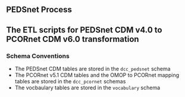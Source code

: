 ## PEDSnet Process


## The ETL scripts for PEDSnet CDM v4.0 to PCORnet CDM v6.0 transformation

### Schema Conventions

- The PEDSnet CDM tables are stored in the `dcc_pedsnet` schema
- The PCORnet v5.1 CDM tables and the OMOP to PCORnet mapping tables are stored in the `dcc_pcornet` schemas
- The vocbaulary tables are stored in the `vocabulary` schema 

